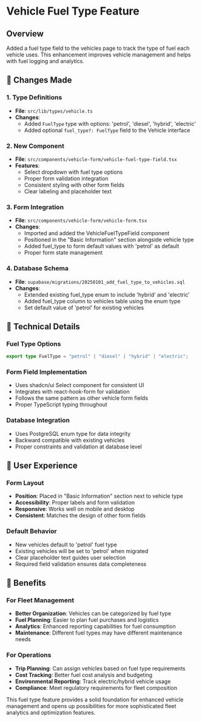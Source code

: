# Vehicle Fuel Type Feature

## Overview

Added a fuel type field to the vehicles page to track the type of fuel each vehicle uses. This enhancement improves vehicle management and helps with fuel logging and analytics.

## 🎯 Changes Made

### 1. **Type Definitions**

- **File**: `src/lib/types/vehicle.ts`
- **Changes**:
  - Added `FuelType` type with options: 'petrol', 'diesel', 'hybrid', 'electric'
  - Added optional `fuel_type?: FuelType` field to the Vehicle interface

### 2. **New Component**

- **File**: `src/components/vehicle-form/vehicle-fuel-type-field.tsx`
- **Features**:
  - Select dropdown with fuel type options
  - Proper form validation integration
  - Consistent styling with other form fields
  - Clear labeling and placeholder text

### 3. **Form Integration**

- **File**: `src/components/vehicle-form/vehicle-form.tsx`
- **Changes**:
  - Imported and added the VehicleFuelTypeField component
  - Positioned in the "Basic Information" section alongside vehicle type
  - Added fuel_type to form default values with 'petrol' as default
  - Proper form state management

### 4. **Database Schema**

- **File**: `supabase/migrations/20250101_add_fuel_type_to_vehicles.sql`
- **Changes**:
  - Extended existing fuel_type enum to include 'hybrid' and 'electric'
  - Added fuel_type column to vehicles table using the enum type
  - Set default value of 'petrol' for existing vehicles

## 🔧 Technical Details

### Fuel Type Options

```typescript
export type FuelType = "petrol" | "diesel" | "hybrid" | "electric";
```

### Form Field Implementation

- Uses shadcn/ui Select component for consistent UI
- Integrates with react-hook-form for validation
- Follows the same pattern as other vehicle form fields
- Proper TypeScript typing throughout

### Database Integration

- Uses PostgreSQL enum type for data integrity
- Backward compatible with existing vehicles
- Proper constraints and validation at database level

## 🎨 User Experience

### Form Layout

- **Position**: Placed in "Basic Information" section next to vehicle type
- **Accessibility**: Proper labels and form validation
- **Responsive**: Works well on mobile and desktop
- **Consistent**: Matches the design of other form fields

### Default Behavior

- New vehicles default to 'petrol' fuel type
- Existing vehicles will be set to 'petrol' when migrated
- Clear placeholder text guides user selection
- Required field validation ensures data completeness

## 🚀 Benefits

### For Fleet Management

- **Better Organization**: Vehicles can be categorized by fuel type
- **Fuel Planning**: Easier to plan fuel purchases and logistics
- **Analytics**: Enhanced reporting capabilities for fuel consumption
- **Maintenance**: Different fuel types may have different maintenance needs

### For Operations

- **Trip Planning**: Can assign vehicles based on fuel type requirements
- **Cost Tracking**: Better fuel cost analysis and budgeting
- **Environmental Reporting**: Track electric/hybrid vehicle usage
- **Compliance**: Meet regulatory requirements for fleet composition

This fuel type feature provides a solid foundation for enhanced vehicle management and opens up possibilities for more sophisticated fleet analytics and optimization features.
